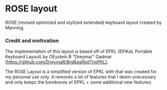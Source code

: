 # ROSE layout 
ROSE (revised optimized and stylized extended) keyboard layout created by Manning. 

### Credit and motivation 
The implementation of this layout is based off of EPKL (EPiKaL Portable Keyboard Layout) by OEystein B "Dreymar" Gadmar [https://github.com/DreymaR/BigBagKbdTrixPKL]. 

The ROSE Layout is a simplified version of EPKL with that was created for my personal use only. It removes a lot of features that I deem unecessary and only keeps the barebones of EPKL + some additional new features. 

